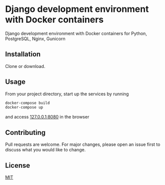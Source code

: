 # Django development environment with Docker containers

Django development environment with Docker containers for Python, PostgreSQL, Nginx, Gunicorn

## Installation

Clone or download.

## Usage

From your project directory, start up the services by running

```bash
docker-compose build
docker-compose up
```

and access [127.0.0.1:8080](http://127.0.0.1:8080) in the browser

## Contributing

Pull requests are welcome. For major changes, please open an issue first to discuss what you would like to change.

## License

[MIT](https://choosealicense.com/licenses/mit/)
